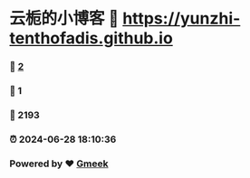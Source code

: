 # 云栀的小博客 :link: https://yunzhi-tenthofadis.github.io 
### :page_facing_up: [2](https://yunzhi-tenthofadis.github.io/tag.html) 
### :speech_balloon: 1 
### :hibiscus: 2193 
### :alarm_clock: 2024-06-28 18:10:36 
### Powered by :heart: [Gmeek](https://github.com/Meekdai/Gmeek)

